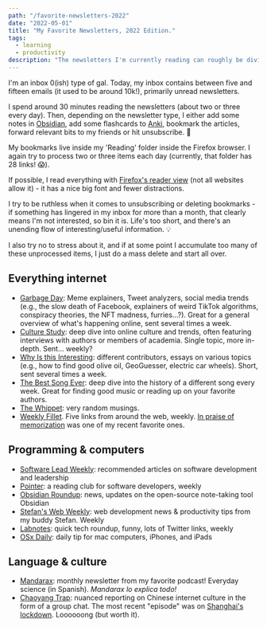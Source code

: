 ```yaml
---
path: "/favorite-newsletters-2022"
date: "2022-05-01"
title: "My Favorite Newsletters, 2022 Edition."
tags:
  - learning
  - productivity
description: "The newsletters I'm currently reading can roughly be divided into three categories: everything internet (online culture, trends, memes), programming (front-end development and general computer science principles) & computers (Mac OS, productivity), and language & culture."
---
```

I'm an inbox 0(ish) type of gal. Today, my inbox contains between five and fifteen emails (it used to be around 10k!), primarily unread newsletters.

I spend around 30 minutes reading the newsletters (about two or three every day). Then, depending on the newsletter type, I either add some notes in [Obsidian](https://obsidian.md/), add some flashcards to [Anki](https://apps.ankiweb.net/), bookmark the articles, forward relevant bits to my friends or hit unsubscribe. 🔪

My bookmarks live inside my 'Reading' folder inside the Firefox browser. I again try to process two or three items each day (currently, that folder has 28 links! 😱).

If possible, I read everything with [Firefox's reader view](https://support.mozilla.org/en-US/kb/firefox-reader-view-clutter-free-web-pages) (not all websites allow it) - it has a nice big font and fewer distractions.

I try to be ruthless when it comes to unsubscribing or deleting bookmarks - if something has lingered in my inbox for more than a month, that clearly means I'm not interested, so bin it is. Life's too short, and there's an unending flow of interesting/useful information. 💡

I also try no to stress about it, and if at some point I accumulate too many of these unprocessed items, I just do a mass delete and start all over.

## Everything internet
- [Garbage Day](https://www.garbageday.email/):  Meme explainers, Tweet analyzers, social media trends (e.g., the slow death of Facebook, explainers of weird TikTok algorithms, conspiracy theories, the NFT madness, furries...?). Great for a general overview of what's happening online, sent several times a week.
- [Culture Study](https://annehelen.substack.com/p/the-back-to-the-office-maximum?s=r): deep dive into online culture and trends, often featuring interviews with authors or members of academia. Single topic, more in-depth. Sent... weekly?
- [Why Is this Interesting](https://whyisthisinteresting.substack.com/): different contributors, essays on various topics (e.g., how to find good olive oil, GeoGuesser, electric car wheels). Short, sent several times a week.
- [The Best Song Ever](https://bestsong.substack.com/): deep dive into the history of a different song every week. Great for finding good music or reading up on your favorite authors.
- [The Whippet](https://thewhippet.org/): very random musings.
- [Weekly Fillet](https://newsletter.weeklyfilet.com/). Five links from around the web, weekly. [In praise of memorization](http://www.pearlleff.com/in-praise-of-memorization) was one of my recent favorite ones.

## Programming & computers
- [Software Lead Weekly](https://softwareleadweekly.com/): recommended articles on software development and leadership
- [Pointer](https://www.pointer.io/): a reading club for software developers, weekly
- [Obsidian Roundup](https://www.obsidianroundup.org/): news, updates on the open-source note-taking tool Obsidian
- [Stefan's Web Weekly](https://www.stefanjudis.com/newsletter/): web development news & productivity tips from my buddy Stefan. Weekly
- [Labnotes](https://labnotes.org/): quick tech roundup, funny, lots of Twitter links, weekly
- [OSx Daily](https://osxdaily.com/): daily tip for mac computers, iPhones, and iPads

## Language & culture
- [Mandarax](https://www.mandarax.mx/): monthly newsletter from my favorite podcast! Everyday science (in Spanish). *Mandarax lo explica todo!*
- [Chaoyang Trap](https://chaoyangtrap.house/): nuanced reporting on Chinese internet culture in the form of a group chat. The most recent "episode" was on [Shanghai's lockdown](https://chaoyang.substack.com/p/shanghai-lockdown). Loooooong (but worth it).
